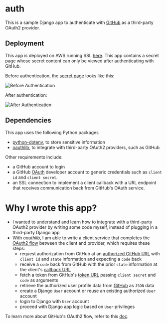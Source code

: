 # auth
This is a sample Django app to authenticate with [GitHub](http://github.com) as a third-party OAuth2 provider.

## Deployment
This app is deployed on AWS running SSL [here](https://aws/djangodemo.com/auth). This app contains a secret page whose secret content can only be viewed after authenticating with GitHub.

Before authentication, the [secret page](https://aws.djangodemo.com/auth/page/) looks like this:

![Before Authentication](https://i.postimg.cc/T3Lx89gD/2021-04-21-14-13-13.jpg "Before Authentication")

After authentication:

![After Authentication](https://i.postimg.cc/GhSRSN8R/2021-04-21-14-12-03.jpg "After Authentication")

## Dependencies
This app uses the following Python packages
+ [python-dotenv](https://pypi.org/project/python-dotenv/), to store sensitive information
+ [oauthlib](https://oauthlib.readthedocs.io), to integrate with third-party OAuth2 providers, such as GitHub

Other requirements include:
+ a GitHub account to login
+ a GitHub [OAuth](https://github.com/settings/developers) developer account to generic credentials such as `client id` and `client secret`. 
+ an SSL connection to implement a client callback with a URL endpoint that receives communication back from GitHub's OAuth service.

# Why I wrote this app?
+ I wanted to understand and learn how to integrate with a third-party OAuth2 provider by writing some code myself, instead of plugging in a third-party Django app
+ With _oauthlib_, I am able to write a client service that completes the [OAuth2 flow](https://oauthlib.readthedocs.io/en/latest/oauth2/clients/webapplicationclient.html) between the client and provider, which requires these steps: 
  - request authorization from GitHub at an [authorized GitHub URL](https://github.com/login/oauth/authorize) with `client id` and `state` information and expecting a `code` back
  - receive a `code` back from GitHub with the prior `state` information at the client's [callback URL](http://example.com/callback)
  - fetch a token from GitHub's [token URL](https://github.com/login/oauth/access_token) passing `client secret` and `code` as arguments
  - retrieve the authorized user profile data from [GitHub](https://api.github.com/user) as `JSON` data
  - create a Django `User` account or reuse an existing authorized `User` account
  - login to Django with `User` account
  - proceed with Django app logic based on `User` privileges

To learn more about GitHub's OAuth2 flow, refer to this [doc](https://docs.github.com/en/developers/apps/authorizing-oauth-apps#web-application-flow).
